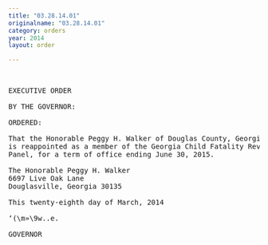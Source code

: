 ```yaml
---
title: "03.28.14.01"
originalname: "03.28.14.01"
category: orders
year: 2014
layout: order

---
```

<pre>
 

EXECUTIVE ORDER

BY THE GOVERNOR:

ORDERED:

That the Honorable Peggy H. Walker of Douglas County, Georgia,
is reappointed as a member of the Georgia Child Fatality Review
Panel, for a term of office ending June 30, 2015.

The Honorable Peggy H. Walker
6697 Live Oak Lane
Douglasville, Georgia 30135

This twenty-eighth day of March, 2014

‘(\m»\9w..e.

GOVERNOR

</pre>
